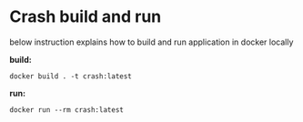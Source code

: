 # Crash build and run

below instruction explains how to build and run application in docker locally

**build:**
```
docker build . -t crash:latest
```
**run:**
```
docker run --rm crash:latest
```

